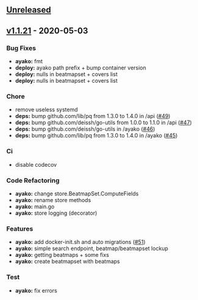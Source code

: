 <a name="unreleased"></a>
## [Unreleased]


<a name="v1.1.21"></a>
## [v1.1.21] - 2020-05-03
### Bug Fixes
- **ayako:** fmt
- **deploy:** ayako path prefix + bump container version
- **deploy:** nulls in beatmapset + covers list
- **deploy:** nulls in beatmapset + covers list

### Chore
- remove useless systemd
- **deps:** bump github.com/lib/pq from 1.3.0 to 1.4.0 in /api ([#49](https://github.com/deissh/osu-api-server/issues/49))
- **deps:** bump github.com/deissh/go-utils from 1.0.0 to 1.1.0 in /api ([#47](https://github.com/deissh/osu-api-server/issues/47))
- **deps:** bump github.com/deissh/go-utils in /ayako ([#46](https://github.com/deissh/osu-api-server/issues/46))
- **deps:** bump github.com/lib/pq from 1.3.0 to 1.4.0 in /ayako ([#45](https://github.com/deissh/osu-api-server/issues/45))

### Ci
- disable codecov

### Code Refactoring
- **ayako:** change store.BeatmapSet.ComputeFields
- **ayako:** rename store methods
- **ayako:** main.go
- **ayako:** store logging (decorator)

### Features
- **ayako:** add docker-init.sh and auto migrations ([#51](https://github.com/deissh/osu-api-server/issues/51))
- **ayako:** simple search endpoint, beatmap/beatmapset lockup
- **ayako:** getting beatmaps + some fixs
- **ayako:** create beatmapset with beatmaps

### Test
- **ayako:** fix errors


[Unreleased]: https://github.com/deissh/osu-api-server/compare/v1.1.21...HEAD
[v1.1.21]: https://github.com/deissh/osu-api-server/compare/v1.1.14a...v1.1.21
